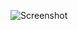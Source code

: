 ![Screenshot](https://raw.githubusercontent.com/Cryakl/Ultimate-RAT-Collection/refs/heads/main/CyberGate/CyberGate%20v1.01.17/Screenshot.png)

